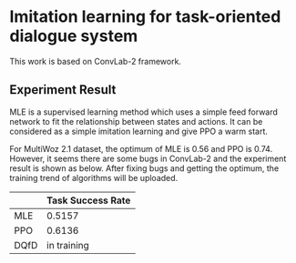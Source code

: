 # Imitation learning for task-oriented dialogue system
This work is based on ConvLab-2 framework.

## Experiment Result
MLE is a supervised learning method which uses a simple feed forward network to fit the relationship between states and actions. It can be considered as a simple imitation learning and give PPO a warm start.

For MultiWoz 2.1 dataset, the optimum of MLE is 0.56 and PPO is 0.74. However, it seems there are some bugs in ConvLab-2 and the experiment result is shown as below. After fixing bugs and getting the optimum, the training trend of algorithms will be uploaded.

|           | Task Success Rate |
| --------- | ----------------- |
| MLE       | 0.5157            |
| PPO       | 0.6136            |
| DQfD      | in training       |
